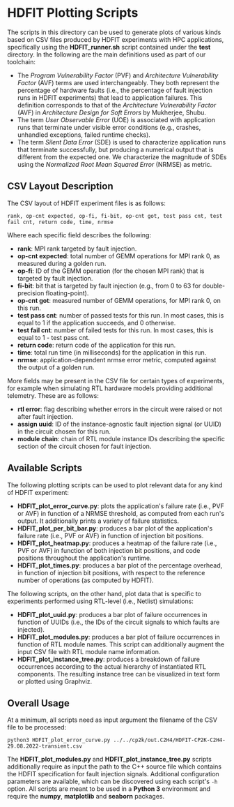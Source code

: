 # HDFIT Plotting Scripts

The scripts in this directory can be used to generate plots of various kinds based on CSV files
produced by HDFIT experiments with HPC applications, specifically using the __HDFIT\_runner.sh__ 
script contained under the __test__ directory. In the following are the main definitions used 
as part of our toolchain:

* The *Program Vulnerability Factor* (PVF) and *Architecture Vulnerability Factor* (AVF) terms are used interchangeably. They both represent the percentage of hardware faults (i.e., the percentage of fault injection runs in HDFIT experiments) that lead to application failures. This definition corresponds to that of the *Architecture Vulnerability Factor* (AVF) in *Architecture Design for Soft Errors* by Mukherjee, Shubu.
* The term *User Observable Error* (UOE) is associated with application runs that terminate under visible error conditions (e.g., crashes, unhandled exceptions, failed runtime checks).
* The term *Silent Data Error* (SDE) is used to characterize application runs that terminate successfully, but producing a numerical output that is different from the expected one. We characterize the magnitude of SDEs using the *Normalized Root Mean Squared Error* (NRMSE) as metric.

## CSV Layout Description

The CSV layout of HDFIT experiment files is as follows:

```
rank, op-cnt expected, op-fi, fi-bit, op-cnt got, test pass cnt, test fail cnt, return code, time, nrmse
```

Where each specific field describes the following:

* __rank__: MPI rank targeted by fault injection.
* __op-cnt expected__: total number of GEMM operations for MPI rank 0, as measured during a golden run.
* __op-fi__: ID of the GEMM operation (for the chosen MPI rank) that is targeted by fault injection.
* __fi-bit__: bit that is targeted by fault injection (e.g., from 0 to 63 for double-precision floating-point). 
* __op-cnt got__: measured number of GEMM operations, for MPI rank 0, on this run.
* __test pass cnt__: number of passed tests for this run. In most cases, this is equal to 1 if the application succeeds, and 0 otherwise.
* __test fail cnt__: number of failed tests for this run. In most cases, this is equal to 1 - test pass cnt.
* __return code__: return code of the application for this run.
* __time__: total run time (in milliseconds) for the application in this run.
* __nrmse__: application-dependent nrmse error metric, computed against the output of a golden run.


More fields may be present in the CSV file for certain types of experiments, for example when simulating
RTL hardware models providing additional telemetry. These are as follows:

* __rtl error__: flag describing whether errors in the circuit were raised or not after fault injection.
* __assign uuid__: ID of the instance-agnostic fault injection signal (or UUID) in the circuit chosen for this run.
* __module chain__: chain of RTL module instance IDs describing the specific section of the circuit chosen for fault injection.

## Available Scripts

The following plotting scripts can be used to plot relevant data for any kind of HDFIT experiment:

* __HDFIT\_plot\_error\_curve.py__: plots the application's failure rate (i.e., PVF or AVF) in function of a NRMSE threshold, as computed from each run's output. It additionally prints a variety of failure statistics.
* __HDFIT\_plot\_per\_bit\_bar.py__: produces a bar plot of the application's failure rate (i.e., PVF or AVF) in function of injection bit positions.
* __HDFIT\_plot\_heatmap.py__: produces a heatmap of the failure rate (i.e., PVF or AVF) in function of both injection bit positions, and code positions throughout the application's runtime.
* __HDFIT\_plot\_times.py__: produces a bar plot of the percentage overhead, in function of injection bit positions, with respect to the reference number of operations (as computed by HDFIT).

The following scripts, on the other hand, plot data that is specific to experiments performed using RTL-level (i.e., Netlist) simulations:

* __HDFIT\_plot\_uuid.py__: produces a bar plot of failure occurrences in function of UUIDs (i.e., the IDs of the circuit signals to which faults are injected).
* __HDFIT\_plot\_modules.py__: produces a bar plot of failure occurrences in function of RTL module names. This script can additionally augment the input CSV file with RTL module name information.
* __HDFIT\_plot\_instance\_tree.py__: produces a breakdown of failure occurrences according to the actual hierarchy of instantiated RTL components. The resulting instance tree can be visualized in text form or plotted using Graphviz.

## Overall Usage

At a minimum, all scripts need as input argument the filename of the CSV file to be processed:

```
python3 HDFIT_plot_error_curve.py ../../cp2k/out.C2H4/HDFIT-CP2K-C2H4-29.08.2022-transient.csv
```

The __HDFIT\_plot\_modules.py__ and __HDFIT\_plot\_instance\_tree.py__ scripts additionally require as input the path to the C++ source file which contains 
the HDFIT specification for fault injection signals. Additional configuration parameters are available, which can be discovered using each script's 
`-h` option. All scripts are meant to be used in a __Python 3__ environment and require the __numpy__, __matplotlib__ and __seaborn__ packages.
